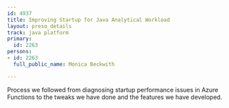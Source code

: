 ```yaml
---
id: 4937
title: Improving Startup for Java Analytical Workload
layout: preso_details
track: java platform
primary:
  id: 2263
persons:
- id: 2263
  full_public_name: Monica Beckwith

---
```

Process we followed from diagnosing startup performance issues in Azure Functions to the tweaks we have done and the features we have developed.
